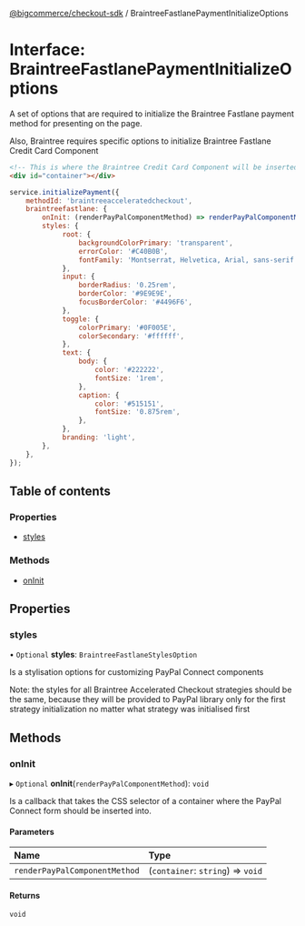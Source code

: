 [@bigcommerce/checkout-sdk](../README.md) / BraintreeFastlanePaymentInitializeOptions

# Interface: BraintreeFastlanePaymentInitializeOptions

A set of options that are required to initialize the Braintree Fastlane payment
method for presenting on the page.

Also, Braintree requires specific options to initialize Braintree Fastlane Credit Card Component
```html
<!-- This is where the Braintree Credit Card Component will be inserted -->
<div id="container"></div>
```

```js
service.initializePayment({
    methodId: 'braintreeacceleratedcheckout',
    braintreefastlane: {
        onInit: (renderPayPalComponentMethod) => renderPayPalComponentMethod('#container-id'),
        styles: {
             root: {
                 backgroundColorPrimary: 'transparent',
                 errorColor: '#C40B0B',
                 fontFamily: 'Montserrat, Helvetica, Arial, sans-serif',
             },
             input: {
                 borderRadius: '0.25rem',
                 borderColor: '#9E9E9E',
                 focusBorderColor: '#4496F6',
             },
             toggle: {
                 colorPrimary: '#0F005E',
                 colorSecondary: '#ffffff',
             },
             text: {
                 body: {
                     color: '#222222',
                     fontSize: '1rem',
                 },
                 caption: {
                     color: '#515151',
                     fontSize: '0.875rem',
                 },
             },
             branding: 'light',
        },
    },
});
```

## Table of contents

### Properties

- [styles](BraintreeFastlanePaymentInitializeOptions.md#styles)

### Methods

- [onInit](BraintreeFastlanePaymentInitializeOptions.md#oninit)

## Properties

### styles

• `Optional` **styles**: `BraintreeFastlaneStylesOption`

Is a stylisation options for customizing PayPal Connect components

Note: the styles for all Braintree Accelerated Checkout strategies should be the same,
because they will be provided to PayPal library only for the first strategy initialization
no matter what strategy was initialised first

## Methods

### onInit

▸ `Optional` **onInit**(`renderPayPalComponentMethod`): `void`

Is a callback that takes the CSS selector of a container
where the PayPal Connect form should be inserted into.

#### Parameters

| Name | Type |
| :------ | :------ |
| `renderPayPalComponentMethod` | (`container`: `string`) => `void` |

#### Returns

`void`
